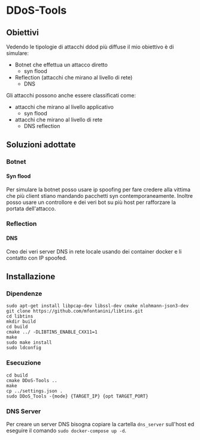 # DDoS-Tools

## Obiettivi

Vedendo le tipologie di attacchi ddod più diffuse il mio obiettivo è di simulare:

- Botnet che effettua un attacco diretto 
    - syn flood
- Reflection (attacchi che mirano al livello di rete)
    - DNS

Gli attacchi possono anche essere classificati come:

- attacchi che mirano al livello applicativo
    - syn flood
- attacchi che mirano al livello di rete
    - DNS reflection

## Soluzioni adottate

### Botnet

#### Syn flood
Per simulare la botnet posso usare ip spoofing per fare credere alla vittima che più client stiano mandando pacchetti syn contemporaneamente.
Inoltre posso usare un controllore e dei veri bot su più host per rafforzare la portata dell'attacco. 

### Reflection

#### DNS

Creo dei veri server DNS in rete locale usando dei container docker e li contatto con IP spoofed.

## Installazione

### Dipendenze

```
sudo apt-get install libpcap-dev libssl-dev cmake nlohmann-json3-dev
git clone https://github.com/mfontanini/libtins.git
cd libtins
mkdir build
cd build
cmake ../ -DLIBTINS_ENABLE_CXX11=1
make
sudo make install
sudo ldconfig
```

### Esecuzione

```
cd build
cmake DDoS-Tools ..
make
cp ../settings.json .
sudo DDoS_Tools -{mode} {TARGET_IP} {opt TARGET_PORT}
```

### DNS Server

Per creare un server DNS bisogna copiare la cartella `dns_server` sull'host ed eseguire il comando `sudo docker-compose up -d`.